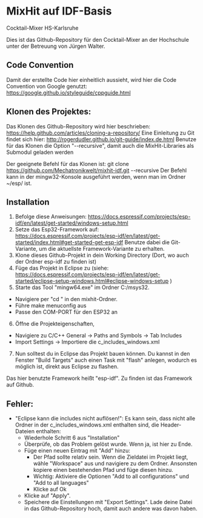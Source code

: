 # MixHit auf IDF-Basis
Cocktail-Mixer HS-Karlsruhe

Dies ist das Github-Repository für den Cocktail-Mixer an der Hochschule unter der Betreuung von Jürgen Walter.

## Code Convention
Damit der erstellte Code hier einheitlich aussieht, wird hier die Code Convention von Google genutzt:
https://google.github.io/styleguide/cppguide.html

## Klonen des Projektes:
Das Klonen des Github-Repository wird hier beschrieben: https://help.github.com/articles/cloning-a-repository/
Eine Einleitung zu Git findet sich hier: http://rogerdudler.github.io/git-guide/index.de.html
Benutze für das Klonen die Option "--recursive", damit auch die MixHit-Libraries als Submodul geladen werden

Der geeignete Befehl für das Klonen ist: git clone https://github.com/Mechatronikwelt/mixhit-idf.git --recursive
Der Befehl kann in der mingw32-Konsole ausgeführt werden, wenn man im Ordner ~/esp/ ist.

## Installation
1. Befolge diese Anweisungen: https://docs.espressif.com/projects/esp-idf/en/latest/get-started/windows-setup.html
2. Setze das Esp32-Framework auf: https://docs.espressif.com/projects/esp-idf/en/latest/get-started/index.html#get-started-get-esp-idf
    Benutze dabei die Git-Variante, um die aktuellste Framework-Variante zu erhalten.
3. Klone dieses Github-Projekt in dein Working Directory (Dort, wo auch der Ordner esp-idf zu finden ist)
4. Füge das Projekt in Eclipse zu (siehe: https://docs.espressif.com/projects/esp-idf/en/latest/get-started/eclipse-setup-windows.html#eclipse-windows-setup )
5. Starte das Tool "mingw64.exe" im Ordner C:/msys32.
  - Navigiere per "cd <Ordnername>" in den mixhit-Ordner.
  - Führe make menuconfig aus
  - Passe den COM-PORT für den ESP32 an
6. Öffne die Projekteigenschaften, 
  - Navigiere zu C/C++ General -> Paths and Symbols -> Tab Includes
  - Import Settings -> Importiere die c_includes_windows.xml

7. Nun solltest du in Eclipse das Projekt bauen können. Du kannst in den Fenster "Build Targets" auch einen Task mit "flash" anlegen, wodurch es möglich ist, direkt aus Eclipse zu flashen.


Das hier benutzte Framework heißt "esp-idf". Zu finden ist das Framework auf Github.

## Fehler:
- "Eclipse kann die includes nicht auflösen!": Es kann sein, dass nicht alle Ordner in der c_includes_windows.xml enthalten sind, die Header-Dateien enthalten:
  - Wiederhole Schritt 6 aus "Installation"
  - Überprüfe, ob das Problem gelöst wurde. Wenn ja, ist hier zu Ende.
  - Füge einen neuen Eintrag mit "Add" hinzu:
    - Der Pfad sollte relativ sein. Wenn die Zieldatei im Projekt liegt, wähle "Workspace" aus und navigiere zu dem Ordner. Ansonsten kopiere einen bestehenden Pfad und füge diesen hinzu.
    - Wichtig: Aktiviere die Optionen "Add to all configurations" und "Add to all languages"
    - Klicke auf Ok
  - Klicke auf "Apply".
  - Speichere die Einstellungen mit "Export Settings". Lade deine Datei in das Github-Repository hoch, damit auch andere was davon haben.